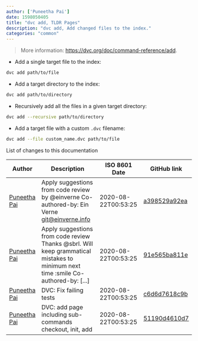 ```yaml
---
author: ['Puneetha Pai']
date: 1598050405
title: "dvc add, TLDR Pages"
description: "dvc add, Add changed files to the index."
categories: "common"
---
```

> More information: <https://dvc.org/doc/command-reference/add>.

- Add a single target file to the index:

```bash
dvc add path/to/file
```

- Add a target directory to the index:

```bash
dvc add path/to/directory
```

- Recursively add all the files in a given target directory:

```bash
dvc add --recursive path/to/directory
```

- Add a target file with a custom `.dvc` filename:

```bash
dvc add --file custom_name.dvc path/to/file
```
List of changes to this documentation


Author | Description | ISO 8601 Date | GitHub link
------|-----|-----|-----
[Puneetha Pai](mailto:21996583+PuneethaPai@users.noreply.github.com) | Apply suggestions from code review by @einverne Co-authored-by: Ein Verne <git@einverne.info> | 2020-08-22T00:53:25 | [a398529a92ea](https://github.com/tldr-pages/tldr/commit/a398529a92ea7e4f58c4da1ad807f0878d8ae880)
[Puneetha Pai](mailto:21996583+PuneethaPai@users.noreply.github.com) | Apply suggestions from code review Thanks @sbrl. Will keep grammatical mistakes to minimum next time :smile Co-authored-by: [...] | 2020-08-22T00:53:25 | [91e565ba811e](https://github.com/tldr-pages/tldr/commit/91e565ba811e1112dc3e96f46d4b3d2bd96095c2)
[Puneetha Pai](mailto:puneethapai29@gmail.com) | DVC: Fix failing tests | 2020-08-22T00:53:25 | [c6d6d7618c9b](https://github.com/tldr-pages/tldr/commit/c6d6d7618c9b9b6c480d485e8bacb9031cf817f9)
[Puneetha Pai](mailto:puneethapai29@gmail.com) | DVC: add page including sub-commands checkout, init, add | 2020-08-22T00:53:25 | [51190d4610d7](https://github.com/tldr-pages/tldr/commit/51190d4610d79700de85ecfdf12b61be6a70b28a)

